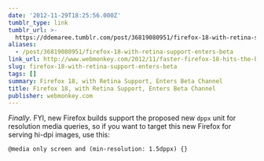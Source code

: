 ```yaml
---
date: '2012-11-29T18:25:56.000Z'
tumblr_type: link
tumblr_url: >-
  https://ddemaree.tumblr.com/post/36819080951/firefox-18-with-retina-support-enters-beta
aliases:
  - /post/36819080951/firefox-18-with-retina-support-enters-beta
link_url: http://www.webmonkey.com/2012/11/faster-firefox-18-hits-the-beta-tubes/
slug: firefox-18-with-retina-support-enters-beta
tags: []
summary: Firefox 18, with Retina Support, Enters Beta Channel
title: Firefox 18, with Retina Support, Enters Beta Channel
publisher: webmonkey.com
---
```


_Finally_. FYI, new Firefox builds support the proposed new `dppx` unit for resolution media queries, so if you want to target this new Firefox for serving hi-dpi images, use this:

    @media only screen and (min-resolution: 1.5dppx) {}